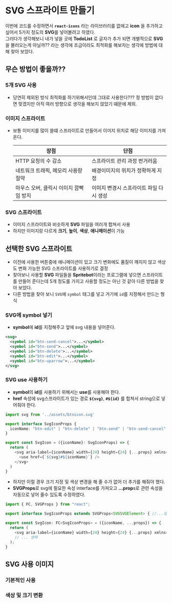 # SVG 스프라이트 만들기
이번에 코드를 수정하면서 **`react-icons`** 라는 라이브러리를 없애고 **icon** 을 추가하고 싶어서 5가지 정도의 **SVG**를 넣어볼려고 하였다.   
그러다가 생각해보니 내가 넣을 곳에 **TodoList** 로 글자가 추가 되면 개별적으로 **SVG**을 불러오는게 아닐까?? 라는 생각에 조금이라도 최적화를 해보자는 생각에 방법에 대해 찾아 보았다.
## 무슨 방법이 좋을까??
### 5개 SVG 사용
- 당연히 제외된 방식 최적화를 하기위해서인데 그대로 사용한다??? 정 방법이 없다면 맞겠지만 아직 여러 방향으로 생각을 해보지 않았기 떄문에 제외.
### 이미지 스프라이트
- 보통 이미지를 많이 쓸떄 스프라이트로 만들어서 이미지 위치로 해당 이미지를 가져온다.  

  |장점|단점|
  |---|---|
  |HTTP 요청의 수 감소|스프라이트 관리 과정 번거러움|
  |네트워크 트래픽, 메모리 사용량 절약|배경이미지의 위치가 정확하게 지정|
  |마우스 오버, 클릭시 이미지 깜빡임 방지|이미지 변경시 스프라이트 파일 다시 생성|

### SVG 스프라이트
- 이미지 스프라이트와 비슷하게 **SVG** 파일을 여러개 합쳐서 사용
- 하지만 이미지랑 다르게 **크기**, **높이**, **색상**, **애니메이션**이 가능

## 선택한 SVG 스프라이트
- 이전에 사용한 버튼중에 애니메이션이 있고 크기 변화에도 품질이 꺠지지 않고 색상도 변화 가능한 SVG 스프라이트를 사용하기로 결정
- 찾아보니 사용할 **SVG** 파일들을 **Spritebot**이라는 프로그램에 넣으면 스프라이트를 만들어 준다는데 5개 정도를 가지고 사용할 정도는 아닌 것 같아 다른 방법을 찾아 보았다.
- 다른 방법을 찾아 보니 `SVG`에 `symbol` 태그를 넣고 거기에 `id`를 지정해서 만드는 형식
### SVG에 symbol 넣기
- **symbol**에 **id**를 지정해주고 앞에 svg 내용을 넣어준다.
```xml
<svg>
  <symbol id="btn-send-cancel">...</symbol>
  <symbol id="btn-send">...</symbol>
  <symbol id="btn-delete">...</symbol>
  <symbol id="btn-edit">...</symbol>
  <symbol id="btn-uparrow">...</symbol>
</svg>
``` 
### SVG use 사용하기
- **symbol**의 **id**를 사용하기 위해서는 **use**를 사용해야 한다.
- **href** 속성에 svg스프라이트가 있는 경로 **`${svg}`**, **`#${id}`** 를 합쳐서 string으로 넣어줘야 한다.
```typescript
import svg from '../assets/btnicon.svg'

export interface SvgIconProps {
  iconName: "btn-edit" | "btn-delete" | "btn-send" | "btn-send-cancel" | "btn-uparrow";
}

export const SvgIcon = ({iconName}: SvgIconProps) => {
  return (
    <svg aria-label={iconName} width={24} height={24} {...props} xmlns="http://www.w3.org/2000/svg">
      <use href={`${svg}#${iconName}`} />
    </svg>
  )
}
```
- 하지만 이럴 경우 크기 지정 및 색상 변경을 해 줄 수가 없어 더 추가를 해줘야 했다.
- **SVGProps**로 svg에 필요한 속성 interface를 가져오고 **...prop**s로 관련 속성을 자동으로 넣어 줄수 있도록 수정하였다. 
```typescript
import { FC, SVGProps } from "react";

export interface SvgIconProps extends SVGProps<SVGSVGElement> { //...생략 }

export const SvgIcon: FC<SvgIconProps> = ({iconName, ...props}) => {
  return (
    <svg aria-label={iconName} width={24} height={24} {...props} xmlns="http://www.w3.org/2000/svg">
    // ... 생략
  );
}
```
## SVG 사용 이미지
### 기본적인 사용
### 색상 및 크기 변환